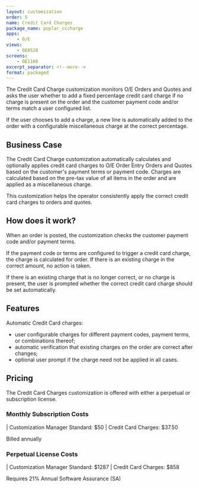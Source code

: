 ```yaml
---
layout: customization
order: 5
name: Credit Card Charges
package_name: poplar_cccharge
apps: 
    - O/E
views:
    - OE0520
screens:
    - OE1100
excerpt_separator: <!--more-->
format: packaged
---
```


The Credit Card Charge customization monitors O/E Orders and Quotes and asks
the user whether to add a fixed percentage credit card charge if no charge is
present on the order and the customer
payment code and/or terms match a user configured list.  

If the user chooses to add a charge, a new line is automatically added to the
order with a configurable miscellaneous charge at the correct percentage.
<!--more-->

## Business Case

The Credit Card Charge customization automatically calculates and optionally
applies credit card charges to O/E Order Entry Orders and Quotes based on the
customer's payment terms or payment code.  Charges are calculated based on the
pre-tax value of all items in the order and are applied as a miscellaneous
charge.

This customization helps the operator consistently apply the correct credit
card charges to orders and quotes.  

## How does it work?

When an order is posted, the customization checks the customer payment code
and/or payment terms.  

If the payment code or terms are configured to trigger a credit card charge,
the charge is calculated for order.  If there is an existing charge in the
correct amount, no action is taken.  

If there is an existing charge that is no longer correct, or no charge is
present, the user is prompted whether the correct credit card charge should be
set automatically.

## Features

Automatic Credit Card charges:

- user configurable charges for different payment codes, payment terms, or
  combinations thereof;
- automatic verification that existing charges on the order are correct after
  changes;
- optional user prompt if the charge need not be applied in all cases.

## Pricing

The Credit Card Charges customization is offered with either a perpetual or 
subscription license.

### Monthly Subscription Costs

| Customization Manager Standard: $50
| Credit Card Charges: $37.50

Billed annually

### Perpetual License Costs

| Customization Manager Standard: $1287
| Credit Card Charges: $858

Requires 21% Annual Software Assurance (SA)
